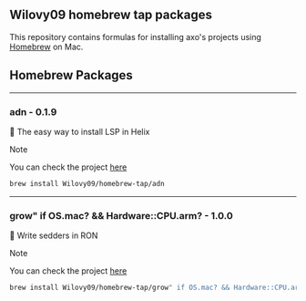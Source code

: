 ## Wilovy09 homebrew tap packages

This repository contains formulas for installing axo's projects using [Homebrew](https://brew.sh) on Mac.
## Homebrew Packages

---
### adn - 0.1.9
🧬 The easy way to install LSP in Helix
> [!NOTE]
> You can check the project [here](https://github.com/Wilovy09/ADN)
```bash
brew install Wilovy09/homebrew-tap/adn
```

---
### grow" if OS.mac? && Hardware::CPU.arm? - 1.0.0
🌱 Write sedders in RON
> [!NOTE]
> You can check the project [here](https://github.com/Wilovy09/Grow-rs)
```bash
brew install Wilovy09/homebrew-tap/grow" if OS.mac? && Hardware::CPU.arm?
```

